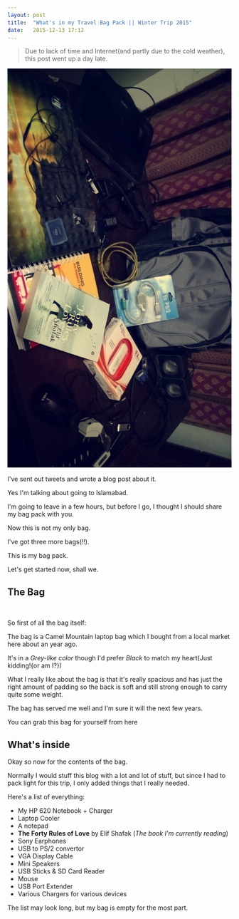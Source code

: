 ```yaml
---
layout: post
title:  "What's in my Travel Bag Pack || Winter Trip 2015"
date:   2015-12-13 17:12
---
```


> Due to lack of time and Internet(and partly due to the cold weather), this post went up a day late.

![Bag Pack](/assets/tbgpk15/01.jpg)

I've sent out tweets and wrote a blog post about it.

Yes I'm talking about going to Islamabad.

I'm going to leave in a few hours, but before I go, I thought I should share my bag pack with you.

Now this is not my only bag.

I've got three more bags(!!).

This is my bag pack.

Let's get started now, shall we.

## The Bag

![]()

So first of all the bag itself:

The bag is a Camel Mountain laptop bag which I bought from a local market here about an year ago.

It's in a *Grey-like color* though I'd prefer *Black* to match my heart(Just kidding!{or am I?})

What I really like about the bag is that it's really spacious and has just the right amount of padding so the back is soft and still strong enough to carry quite some weight.

The bag has served me well and I'm sure it will the next few years.

You can grab this bag for yourself from here

## What's inside

Okay so now for the contents of the bag.

Normally I would stuff this blog with a lot and lot of stuff, but since I had to pack light for this trip, I only added things that I really needed.

Here's a list of everything:

 - My HP 620 Notebook + Charger
 - Laptop Cooler
 - A notepad
 - **The Forty Rules of Love** by Elif Shafak (*The book I'm currently reading*)
 - Sony Earphones
 - USB to PS/2 convertor
 - VGA Display Cable
 - Mini Speakers
 - USB Sticks & SD Card Reader
 - Mouse
 - USB Port Extender
 - Various Chargers for various devices

The list may look long, but my bag is empty for the most part.
